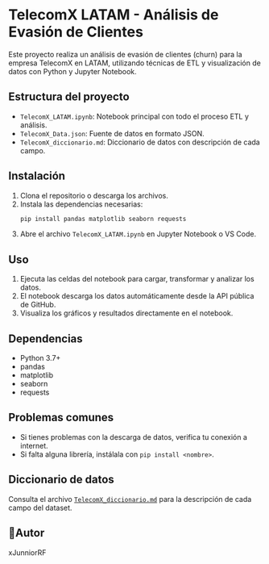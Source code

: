 # TelecomX LATAM - Análisis de Evasión de Clientes

Este proyecto realiza un análisis de evasión de clientes (churn) para la empresa TelecomX en LATAM, utilizando técnicas de ETL y visualización de datos con Python y Jupyter Notebook.

## Estructura del proyecto

- `TelecomX_LATAM.ipynb`: Notebook principal con todo el proceso ETL y análisis.
- `TelecomX_Data.json`: Fuente de datos en formato JSON.
- `TelecomX_diccionario.md`: Diccionario de datos con descripción de cada campo.

## Instalación

1. Clona el repositorio o descarga los archivos.
2. Instala las dependencias necesarias:
   ```sh
   pip install pandas matplotlib seaborn requests
   ```
3. Abre el archivo `TelecomX_LATAM.ipynb` en Jupyter Notebook o VS Code.

## Uso

1. Ejecuta las celdas del notebook para cargar, transformar y analizar los datos.
2. El notebook descarga los datos automáticamente desde la API pública de GitHub.
3. Visualiza los gráficos y resultados directamente en el notebook.

## Dependencias

- Python 3.7+
- pandas
- matplotlib
- seaborn
- requests

## Problemas comunes

- Si tienes problemas con la descarga de datos, verifica tu conexión a internet.
- Si falta alguna librería, instálala con `pip install <nombre>`.

## Diccionario de datos

Consulta el archivo [`TelecomX_diccionario.md`](TelecomX_diccionario.md) para la descripción de cada campo del dataset.

## 👨Autor

xJunniorRF


